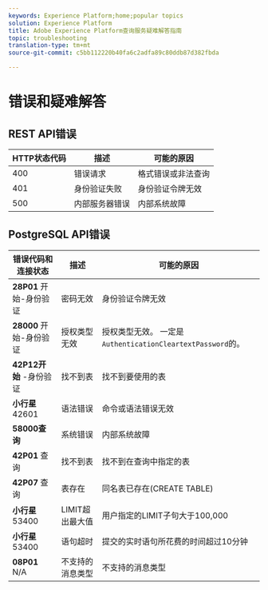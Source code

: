 ```yaml
---
keywords: Experience Platform;home;popular topics
solution: Experience Platform
title: Adobe Experience Platform查询服务疑难解答指南
topic: troubleshooting
translation-type: tm+mt
source-git-commit: c5bb112220b40fa6c2adfa89c80ddb87d382fbda

---
```



# 错误和疑难解答

## REST API错误

| HTTP状态代码 | 描述 | 可能的原因 |
| ---------------- | ----------- | --------------- |
| 400 | 错误请求 | 格式错误或非法查询 |
| 401 | 身份验证失败 | 身份验证令牌无效 |
| 500 | 内部服务器错误 | 内部系统故障 |

## PostgreSQL API错误

| 错误代码和连接状态 | 描述 | 可能的原因 |
| ------------------------------- | ----------- | -------------- |
| **28P01** 开始-身份验证 | 密码无效 | 身份验证令牌无效 |
| **28000** 开始-身份验证 | 授权类型无效 | 授权类型无效。 一定是 `AuthenticationCleartextPassword`的。 |
| **42P12开始** -身份验证 | 找不到表 | 找不到要使用的表 |
| **小行星** 42601 | 语法错误 | 命令或语法错误无效 |
| **58000查询** | 系统错误 | 内部系统故障 |
| **42P01** 查询 | 找不到表 | 找不到在查询中指定的表 |
| **42P07** 查询 | 表存在 | 同名表已存在(CREATE TABLE) |
| **小行星** 53400 | LIMIT超出最大值 | 用户指定的LIMIT子句大于100,000 |
| **小行星** 53400 | 语句超时 | 提交的实时语句所花费的时间超过10分钟 |
| **08P01** N/A | 不支持的消息类型 | 不支持的消息类型 |
